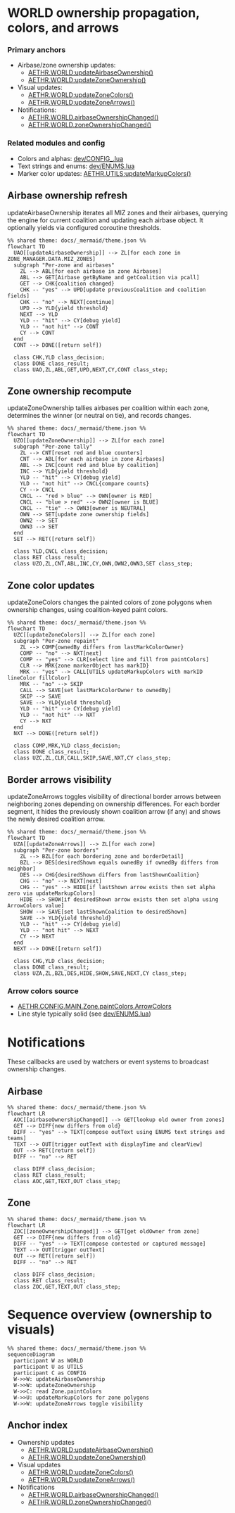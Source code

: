 # WORLD ownership propagation, colors, and arrows

### Primary anchors
- Airbase/zone ownership updates:
  - [AETHR.WORLD:updateAirbaseOwnership()](../../dev/WORLD.lua:501)
  - [AETHR.WORLD:updateZoneOwnership()](../../dev/WORLD.lua:633)
- Visual updates:
  - [AETHR.WORLD:updateZoneColors()](../../dev/WORLD.lua:683)
  - [AETHR.WORLD:updateZoneArrows()](../../dev/WORLD.lua:730)
- Notifications:
  - [AETHR.WORLD.airbaseOwnershipChanged()](../../dev/WORLD.lua:970)
  - [AETHR.WORLD.zoneOwnershipChanged()](../../dev/WORLD.lua:1006)

### Related modules and config
- Colors and alphas: [dev/CONFIG_.lua](../../dev/CONFIG_.lua)
- Text strings and enums: [dev/ENUMS.lua](../../dev/ENUMS.lua)
- Marker color updates: [AETHR.UTILS:updateMarkupColors()](../../dev/UTILS.lua:188)

## Airbase ownership refresh

updateAirbaseOwnership iterates all MIZ zones and their airbases, querying the engine for current coalition and updating each airbase object. It optionally yields via configured coroutine thresholds.

```mermaid
%% shared theme: docs/_mermaid/theme.json %%
flowchart TD
  UAO[[updateAirbaseOwnership]] --> ZL[for each zone in ZONE_MANAGER.DATA.MIZ_ZONES]
  subgraph "Per-zone and airbases"
    ZL --> ABL[for each airbase in zone Airbases]
    ABL --> GET[Airbase getByName and getCoalition via pcall]
    GET --> CHK{coalition changed}
    CHK -- "yes" --> UPD[update previousCoalition and coalition fields]
    CHK -- "no" --> NEXT[continue]
    UPD --> YLD{yield threshold}
    NEXT --> YLD
    YLD -- "hit" --> CY[debug yield]
    YLD -- "not hit" --> CONT
    CY --> CONT
  end
  CONT --> DONE([return self])

  class CHK,YLD class_decision;
  class DONE class_result;
  class UAO,ZL,ABL,GET,UPD,NEXT,CY,CONT class_step;
```

## Zone ownership recompute

updateZoneOwnership tallies airbases per coalition within each zone, determines the winner (or neutral on tie), and records changes.

```mermaid
%% shared theme: docs/_mermaid/theme.json %%
flowchart TD
  UZO[[updateZoneOwnership]] --> ZL[for each zone]
  subgraph "Per-zone tally"
    ZL --> CNT[reset red and blue counters]
    CNT --> ABL[for each airbase in zone Airbases]
    ABL --> INC[count red and blue by coalition]
    INC --> YLD{yield threshold}
    YLD -- "hit" --> CY[debug yield]
    YLD -- "not hit" --> CNCL{compare counts}
    CY --> CNCL
    CNCL -- "red > blue" --> OWN[owner is RED]
    CNCL -- "blue > red" --> OWN2[owner is BLUE]
    CNCL -- "tie" --> OWN3[owner is NEUTRAL]
    OWN --> SET[update zone ownership fields]
    OWN2 --> SET
    OWN3 --> SET
  end
  SET --> RET([return self])

  class YLD,CNCL class_decision;
  class RET class_result;
  class UZO,ZL,CNT,ABL,INC,CY,OWN,OWN2,OWN3,SET class_step;
```

## Zone color updates

updateZoneColors changes the painted colors of zone polygons when ownership changes, using coalition-keyed paint colors.

```mermaid
%% shared theme: docs/_mermaid/theme.json %%
flowchart TD
  UZC[[updateZoneColors]] --> ZL[for each zone]
  subgraph "Per-zone repaint"
    ZL --> COMP{ownedBy differs from lastMarkColorOwner}
    COMP -- "no" --> NXT[next]
    COMP -- "yes" --> CLR[select line and fill from paintColors]
    CLR --> MRK{zone markerObject has markID}
    MRK -- "yes" --> CALL[UTILS updateMarkupColors with markID lineColor fillColor]
    MRK -- "no" --> SKIP
    CALL --> SAVE[set lastMarkColorOwner to ownedBy]
    SKIP --> SAVE
    SAVE --> YLD{yield threshold}
    YLD -- "hit" --> CY[debug yield]
    YLD -- "not hit" --> NXT
    CY --> NXT
  end
  NXT --> DONE([return self])

  class COMP,MRK,YLD class_decision;
  class DONE class_result;
  class UZC,ZL,CLR,CALL,SKIP,SAVE,NXT,CY class_step;
```

## Border arrows visibility

updateZoneArrows toggles visibility of directional border arrows between neighboring zones depending on ownership differences. For each border segment, it hides the previously shown coalition arrow (if any) and shows the newly desired coalition arrow.

```mermaid
%% shared theme: docs/_mermaid/theme.json %%
flowchart TD
  UZA[[updateZoneArrows]] --> ZL[for each zone]
  subgraph "Per-zone borders"
    ZL --> BZL[for each bordering zone and borderDetail]
    BZL --> DES[desiredShown equals ownedBy if ownedBy differs from neighbor]
    DES --> CHG{desiredShown differs from lastShownCoalition}
    CHG -- "no" --> NEXT[next]
    CHG -- "yes" --> HIDE[if lastShown arrow exists then set alpha zero via updateMarkupColors]
    HIDE --> SHOW[if desiredShown arrow exists then set alpha using ArrowColors value]
    SHOW --> SAVE[set lastShownCoalition to desiredShown]
    SAVE --> YLD{yield threshold}
    YLD -- "hit" --> CY[debug yield]
    YLD -- "not hit" --> NEXT
    CY --> NEXT
  end
  NEXT --> DONE([return self])

  class CHG,YLD class_decision;
  class DONE class_result;
  class UZA,ZL,BZL,DES,HIDE,SHOW,SAVE,NEXT,CY class_step;
```

### Arrow colors source
- [AETHR.CONFIG.MAIN.Zone.paintColors.ArrowColors](../../dev/CONFIG_.lua)
- Line style typically solid (see [dev/ENUMS.lua](../../dev/ENUMS.lua))

# Notifications

These callbacks are used by watchers or event systems to broadcast ownership changes.

## Airbase

```mermaid
%% shared theme: docs/_mermaid/theme.json %%
flowchart LR
  AOC[[airbaseOwnershipChanged]] --> GET[lookup old owner from zones]
  GET --> DIFF{new differs from old}
  DIFF -- "yes" --> TEXT[compose outText using ENUMS text strings and teams]
  TEXT --> OUT[trigger outText with displayTime and clearView]
  OUT --> RET([return self])
  DIFF -- "no" --> RET

  class DIFF class_decision;
  class RET class_result;
  class AOC,GET,TEXT,OUT class_step;
```

## Zone

```mermaid
%% shared theme: docs/_mermaid/theme.json %%
flowchart LR
  ZOC[[zoneOwnershipChanged]] --> GET[get oldOwner from zone]
  GET --> DIFF{new differs from old}
  DIFF -- "yes" --> TEXT[compose contested or captured message]
  TEXT --> OUT[trigger outText]
  OUT --> RET([return self])
  DIFF -- "no" --> RET

  class DIFF class_decision;
  class RET class_result;
  class ZOC,GET,TEXT,OUT class_step;
```

# Sequence overview (ownership to visuals)

```mermaid
%% shared theme: docs/_mermaid/theme.json %%
sequenceDiagram
  participant W as WORLD
  participant U as UTILS
  participant C as CONFIG
  W->>W: updateAirbaseOwnership
  W->>W: updateZoneOwnership
  W->>C: read Zone.paintColors
  W->>U: updateMarkupColors for zone polygons
  W->>W: updateZoneArrows toggle visibility
```

## Anchor index

- Ownership updates
  - [AETHR.WORLD:updateAirbaseOwnership()](../../dev/WORLD.lua:501)
  - [AETHR.WORLD:updateZoneOwnership()](../../dev/WORLD.lua:633)
- Visual updates
  - [AETHR.WORLD:updateZoneColors()](../../dev/WORLD.lua:683)
  - [AETHR.WORLD:updateZoneArrows()](../../dev/WORLD.lua:730)
- Notifications
  - [AETHR.WORLD.airbaseOwnershipChanged()](../../dev/WORLD.lua:970)
  - [AETHR.WORLD.zoneOwnershipChanged()](../../dev/WORLD.lua:1006)